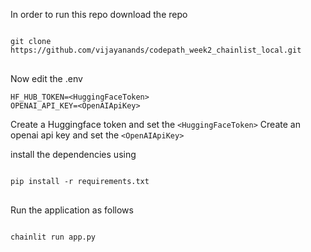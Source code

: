 In order to run this repo download the repo

<pre>
<code>
git clone https://github.com/vijayanands/codepath_week2_chainlist_local.git
</code>
</pre>

Now edit the .env 
```
HF_HUB_TOKEN=<HuggingFaceToken>
OPENAI_API_KEY=<OpenAIApiKey>
```
Create a Huggingface token and set the ```<HuggingFaceToken>```
Create an openai api key and set the ```<OpenAIApiKey>```

install the dependencies using

<pre>
<code>
pip install -r requirements.txt
</code>
</pre>

Run the application as follows

<pre>
<code>
chainlit run app.py
</code>
</pre>


